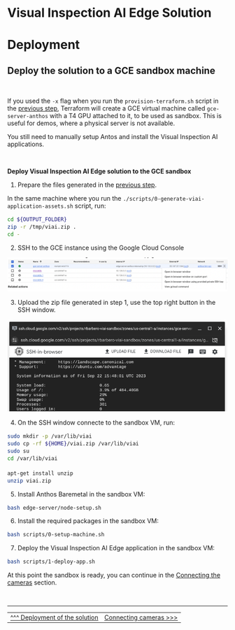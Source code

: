 # Visual Inspection AI Edge Solution

# Deployment

## Deploy the solution to a GCE sandbox machine

<br>

If you used the `-x` flag when you run the `provision-terraform.sh` script in the [previous step](./provisiongcp.md), Terraform will create a GCE virtual machine called `gce-server-anthos` with a T4 GPU attached to it, to be used as sandbox. This is useful for demos, where a physical server is not available.

You still need to manually setup Antos and install the Visual Inspection AI applications.

<br>

__Deploy Visual Inspection AI Edge solution to the GCE sandbox__

1. Prepare the files generated in the [previous step](./createviai.md).

In the same machine where you run the `./scripts/0-generate-viai-application-assets.sh` script, run:

```bash
cd ${OUTPUT_FOLDER}
zip -r /tmp/viai.zip .
cd -
```

2. SSH to the GCE instance using the Google Cloud Console

![ssh from cloud console](./images/sshscreenshot.png)

3. Upload the zip file generated in step 1, use the top right button in the SSH window.

![ssh upload file](./images/sshuploadfile.png)

4. On the SSH window connecte to the sandbox VM, run:

```bash
sudo mkdir -p /var/lib/viai
sudo cp -rf ${HOME}/viai.zip /var/lib/viai
sudo su
cd /var/lib/viai

apt-get install unzip
unzip viai.zip
```

5. Install Anthos Baremetal in the sandbox VM:

```bash
bash edge-server/node-setup.sh
```

6. Install the required packages in the sandbox VM:

```bash
bash scripts/0-setup-machine.sh
```

7. Deploy the Visual Inspection AI Edge application in the sandbox VM:

```bash
bash scripts/1-deploy-app.sh
```


At this point the sandbox is ready, you can continue in the [Connecting the cameras](./connectingcameras.md) section.

</br>

___

<table width="100%">
<tr><td><a href="./deployedge.md">^^^ Deployment of the solution</td><td><a href="./connectingcameras.md">Connecting cameras >>></td></tr>
</table>